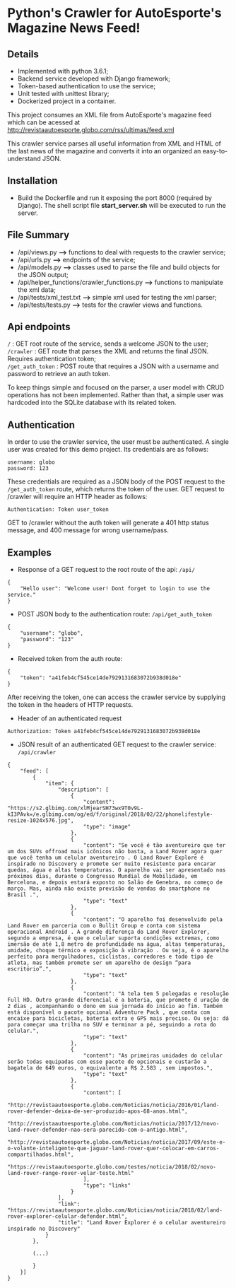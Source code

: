 # Python's Crawler for AutoEsporte's Magazine News Feed!

## Details

* Implemented with python 3.6.1;
* Backend service developed with Django framework;
* Token-based authentication to use the service;
* Unit tested with unittest library;
* Dockerized project in a container.

This project consumes an XML file from AutoEsporte's magazine feed which can be acessed at
http://revistaautoesporte.globo.com/rss/ultimas/feed.xml

This crawler service parses all useful information from XML and HTML of the last news of the
magazine and converts it into an organized an easy-to-understand JSON.

## Installation

* Build the Dockerfile and run it exposing the port 8000 (required by Django). The shell script 
file **start_server.sh** will be executed to run the server.

## File Summary

* /api/views.py  **-->** functions to deal with requests to the crawler service; <br/>
* /api/urls.py   **-->** endpoints of the service; <br/>
* /api/models.py **-->** classes used to parse the file and build objects for the JSON output; <br/>
* /api/helper_functions/crawler_functions.py **-->** functions to manipulate the xml data; <br/>
* /api/tests/xml_test.txt **-->** simple xml used for testing the xml parser; <br/>
* /api/tests/tests.py **-->** tests for the crawler views and functions. <br/>

## Api endpoints

```/``` : GET root route of the service, sends a welcome JSON to the user; <br/>
```/crawler``` : GET route that parses the XML and returns the final JSON. Requires authentication token; <br/>
```/get_auth_token``` : POST route that requires a JSON with a username and password to retrieve an auth token. <br/>

To keep things simple and focused on the parser, a user model with CRUD operations has not been implemented. Rather than
that, a simple user was hardcoded into the SQLite database with its related token.

## Authentication

In order to use the crawler service, the user must be authenticated. A single user was created for this demo project. Its
credentials are as follows:

```
username: globo
password: 123
```

These credentials are required as a JSON body of the POST request to the ```/get_auth_token``` route, which returns
the token of the user. GET request to /crawler will require an HTTP header as follows:

```Authentication: Token user_token```

GET to /crawler without the auth token will generate a 401 http status message, and 400 message for wrong username/pass.

## Examples

* Response of a GET request to the root route of the api: ```/api/```

```
{
    "Hello user": "Welcome user! Dont forget to login to use the service."
}
```

* POST JSON body to the authentication route: ```/api/get_auth_token```

```
{
    "username": "globo",
    "password": "123"	
}
```

* Received token from the auth route:

```
{
    "token": "a41feb4cf545ce14de7929131683072b938d018e"
}
```

After receiving the token, one can access the crawler service by supplying the token in the headers of HTTP requests.

* Header of an authenticated request
```
Authorization: Token a41feb4cf545ce14de7929131683072b938d018e
```

* JSON result of an authenticated GET request to the crawler service: ```/api/crawler```

```
{
    "feed": [
        {
            "item": {
                "description": [
                    {
                        "content": "https://s2.glbimg.com/xlMjearSH73wx9T0v9L-kI3PAvk=/e.glbimg.com/og/ed/f/original/2018/02/22/phonelifestyle-resize-1024x576.jpg",
                        "type": "image"
                    },
                    {
                        "content": "Se você é tão aventureiro que ter um dos SUVs offroad mais icônicos não basta, a Land Rover agora quer que você tenha um celular aventureiro . O Land Rover Explore é inspirado no Discovery e promete ser muito resistente para encarar quedas, água e altas temperaturas. O aparelho vai ser apresentado nos próximos dias, durante o Congresso Mundial de Mobilidade, em Bercelona, e depois estará exposto no Salão de Genebra, no começo de março. Mas, ainda não existe previsão de vendas do smartphone no Brasil .",
                        "type": "text"
                    },
                    {
                        "content": "O aparelho foi desenvolvido pela Land Rover em parceria com o Bullit Group e conta com sistema operacional Android . A grande diferença do Land Rover Explorer, segundo a empresa, é que o celular suporta condições extremas, como imersão de até 1,8 metro de profundidade na água, altas temperaturas, umidade, choque térmico e exposição à vibração . Ou seja, é o aparelho perfeito para mergulhadores, ciclistas, corredores e todo tipo de atleta, mas também promete ser um aparelho de design “para escritório”.",
                        "type": "text"
                    },
                    {
                        "content": "A tela tem 5 polegadas e resolução Full HD. Outro grande diferencial é a bateria, que promete d uração de 2 dias , acompanhando o dono em sua jornada do início ao fim. Também está disponível o pacote opcional Adventure Pack , que conta com encaixe para bicicletas, bateria extra e GPS mais preciso. Ou seja: dá para começar uma trilha no SUV e terminar a pé, seguindo a rota do celular.",
                        "type": "text"
                    },
                    {
                        "content": "As primeiras unidades do celular serão todas equipadas com esse pacote de opcionais e custarão a bagatela de 649 euros, o equivalente a R$ 2.583 , sem impostos.",
                        "type": "text"
                    },
                    {
                        "content": [
                            "http://revistaautoesporte.globo.com/Noticias/noticia/2016/01/land-rover-defender-deixa-de-ser-produzido-apos-68-anos.html",
                            "http://revistaautoesporte.globo.com/Noticias/noticia/2017/12/novo-land-rover-defender-nao-sera-parecido-com-o-antigo.html",
                            "http://revistaautoesporte.globo.com/Noticias/noticia/2017/09/este-e-o-volante-inteligente-que-jaguar-land-rover-quer-colocar-em-carros-compartilhados.html",
                            "https://revistaautoesporte.globo.com/testes/noticia/2018/02/novo-land-rover-range-rover-velar-teste.html"
                        ],
                        "type": "links"
                    }
                ],
                "link": "https://revistaautoesporte.globo.com/Noticias/noticia/2018/02/land-rover-explorer-celular-defender.html",
                "title": "Land Rover Explorer é o celular aventureiro inspirado no Discovery"
            }
        }, 
        
        (...)
        
        }
    }]
}        
```
